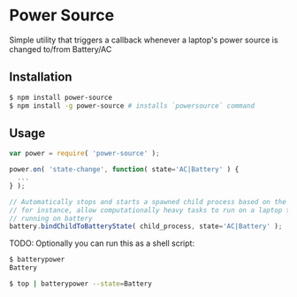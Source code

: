 # Power Source

Simple utility that triggers a callback whenever a laptop's power source is changed to/from
Battery/AC

## Installation

```bash
$ npm install power-source
$ npm install -g power-source # installs `powersource` command
```

## Usage

```js
var power = require( 'power-source' );

power.on( 'state-change', function( state='AC|Battery' ) {
  ...
} );

// Automatically stops and starts a spawned child process based on the battery state.  Use this to,
// for instance, allow computationally heavy tasks to run on a laptop that auto-pause whenever
// running on battery
battery.bindChildToBatteryState( child_process, state='AC|Battery' );
```

TODO:
Optionally you can run this as a shell script:

```bash
$ batterypower
Battery

$ top | batterypower --state=Battery
```
